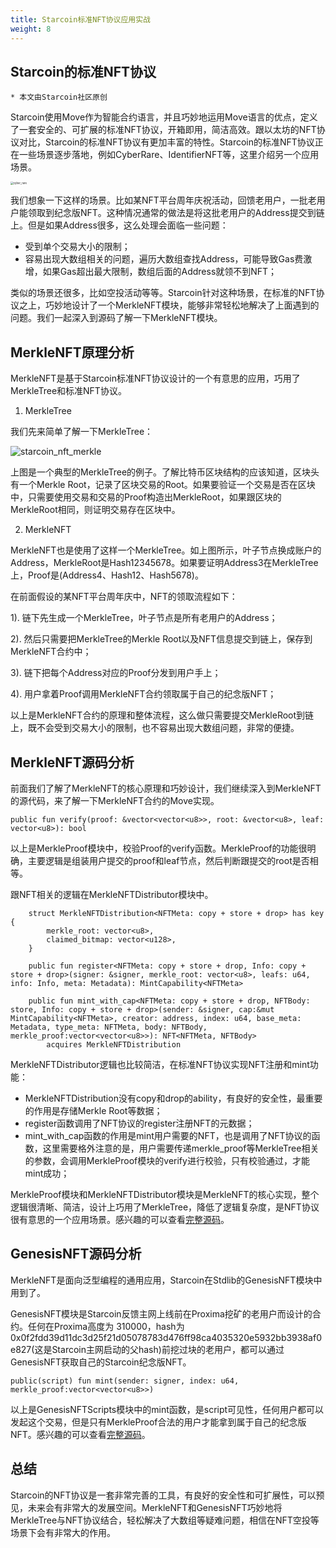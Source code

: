 ```yaml
---
title: Starcoin标准NFT协议应用实战
weight: 8
---
```


## Starcoin的标准NFT协议

```
* 本文由Starcoin社区原创
```

Starcoin使用Move作为智能合约语言，并且巧妙地运用Move语言的优点，定义了一套安全的、可扩展的标准NFT协议，开箱即用，简洁高效。跟以太坊的NFT协议对比，Starcoin的标准NFT协议有更加丰富的特性。Starcoin的标准NFT协议正在一些场景逐步落地，例如CyberRare、IdentifierNFT等，这里介绍另一个应用场景。

<img src="https://tva1.sinaimg.cn/large/008i3skNly1gvnvu7qelyj613k0boaay02.jpg" alt="cyber_rare" style="zoom:30%;" />

我们想象一下这样的场景。比如某NFT平台周年庆祝活动，回馈老用户，一批老用户能领取到纪念版NFT。这种情况通常的做法是将这批老用户的Address提交到链上。但是如果Address很多，这么处理会面临一些问题：

* 受到单个交易大小的限制；
* 容易出现大数组相关的问题，遍历大数组查找Address，可能导致Gas费激增，如果Gas超出最大限制，数组后面的Address就领不到NFT；

类似的场景还很多，比如空投活动等等。Starcoin针对这种场景，在标准的NFT协议之上，巧妙地设计了一个MerkleNFT模块，能够非常轻松地解决了上面遇到的问题。我们一起深入到源码了解一下MerkleNFT模块。



## MerkleNFT原理分析

MerkleNFT是基于Starcoin标准NFT协议设计的一个有意思的应用，巧用了MerkleTree和标准NFT协议。

1. MerkleTree

我们先来简单了解一下MerkleTree：

![starcoin_nft_merkle](https://tva1.sinaimg.cn/large/008i3skNly1gvo5f6rsthj609q06xglu02.jpg)

上图是一个典型的MerkleTree的例子。了解比特币区块结构的应该知道，区块头有一个Merkle Root，记录了区块交易的Root。如果要验证一个交易是否在区块中，只需要使用交易和交易的Proof构造出MerkleRoot，如果跟区块的MerkleRoot相同，则证明交易存在区块中。

2. MerkleNFT

MerkleNFT也是使用了这样一个MerkleTree。如上图所示，叶子节点换成账户的Address，MerkleRoot是Hash12345678。如果要证明Address3在MerkleTree上，Proof是(Address4、Hash12、Hash5678)。

在前面假设的某NFT平台周年庆中，NFT的领取流程如下：

1). 链下先生成一个MerkleTree，叶子节点是所有老用户的Address；

2). 然后只需要把MerkleTree的Merkle Root以及NFT信息提交到链上，保存到MerkleNFT合约中；

3). 链下把每个Address对应的Proof分发到用户手上；

4). 用户拿着Proof调用MerkleNFT合约领取属于自己的纪念版NFT；

以上是MerkleNFT合约的原理和整体流程，这么做只需要提交MerkleRoot到链上，既不会受到交易大小的限制，也不容易出现大数组问题，非常的便捷。



## MerkleNFT源码分析

前面我们了解了MerkleNFT的核心原理和巧妙设计，我们继续深入到MerkleNFT的源代码，来了解一下MerkleNFT合约的Move实现。

~~~Move
public fun verify(proof: &vector<vector<u8>>, root: &vector<u8>, leaf: vector<u8>): bool
~~~

以上是MerkleProof模块中，校验Proof的verify函数。MerkleProof的功能很明确，主要逻辑是组装用户提交的proof和leaf节点，然后判断跟提交的root是否相等。

跟NFT相关的逻辑在MerkleNFTDistributor模块中。

~~~Move
    struct MerkleNFTDistribution<NFTMeta: copy + store + drop> has key {
        merkle_root: vector<u8>,
        claimed_bitmap: vector<u128>,
    }
    
    public fun register<NFTMeta: copy + store + drop, Info: copy + store + drop>(signer: &signer, merkle_root: vector<u8>, leafs: u64, info: Info, meta: Metadata): MintCapability<NFTMeta>
    
    public fun mint_with_cap<NFTMeta: copy + store + drop, NFTBody: store, Info: copy + store + drop>(sender: &signer, cap:&mut MintCapability<NFTMeta>, creator: address, index: u64, base_meta: Metadata, type_meta: NFTMeta, body: NFTBody, merkle_proof:vector<vector<u8>>): NFT<NFTMeta, NFTBody>
        acquires MerkleNFTDistribution
~~~

MerkleNFTDistributor逻辑也比较简洁，在标准NFT协议实现NFT注册和mint功能：

* MerkleNFTDistribution没有copy和drop的ability，有良好的安全性，最重要的作用是存储Merkle Root等数据；
* register函数调用了NFT协议的register注册NFT的元数据；
* mint_with_cap函数的作用是mint用户需要的NFT，也是调用了NFT协议的函数，这里需要格外注意的是，用户需要传递merkle_proof等MerkleTree相关的参数，会调用MerkleProof模块的verify进行校验，只有校验通过，才能mint成功；

MerkleProof模块和MerkleNFTDistributor模块是MerkleNFT的核心实现，整个逻辑很清晰、简洁，设计上巧用了MerkleTree，降低了逻辑复杂度，是NFT协议很有意思的一个应用场景。感兴趣的可以查看[完整源码](https://github.com/starcoinorg/starcoin/blob/master/vm/stdlib/modules/MerkleNFT.move)。



## **GenesisNFT**源码分析

MerkleNFT是面向泛型编程的通用应用，Starcoin在Stdlib的GenesisNFT模块中用到了。

GenesisNFT模块是Starcoin反馈主网上线前在Proxima挖矿的老用户而设计的合约。任何在Proxima高度为 310000，hash为0x0f2fdd39d11dc3d25f21d05078783d476ff98ca4035320e5932bb3938af0e827(这是Starcoin主网启动的父hash)前挖过块的老用户，都可以通过GenesisNFT获取自己的Starcoin纪念版NFT。

~~~Move
public(script) fun mint(sender: signer, index: u64, merkle_proof:vector<vector<u8>>)
~~~

以上是GenesisNFTScripts模块中的mint函数，是script可见性，任何用户都可以发起这个交易，但是只有MerkleProof合法的用户才能拿到属于自己的纪念版NFT。感兴趣的可以查看[完整源码](https://github.com/starcoinorg/starcoin/blob/master/vm/stdlib/modules/GenesisNFT.move)。



## 总结

Starcoin的NFT协议是一套非常完善的工具，有良好的安全性和可扩展性，可以预见，未来会有非常大的发展空间。MerkleNFT和GenesisNFT巧妙地将MerkleTree与NFT协议结合，轻松解决了大数组等疑难问题，相信在NFT空投等场景下会有非常大的作用。

